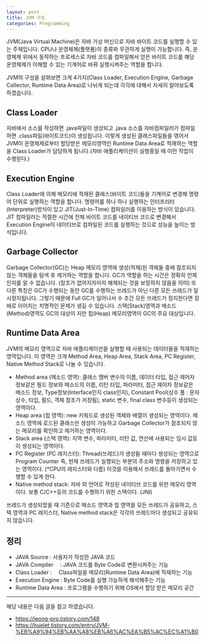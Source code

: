 ```yaml
---
layout: post
title: JVM 구조
categories: Programming
---
```


JVM(Java Virtual Machine)은 자바 가상 머신으로 자바 바이트 코드를 실행할 수 있는 주체입니다. CPU나 운영체제(플랫폼)의 종류와 무관하게 실행이 가능합니다. 즉, 운영체제 위에서 동작하는 프로세스로 자바 코드를 컴파일해서 얻은 바이트 코드를 해당 운영체제가 이해할 수 있는 기계어로 바꿔 실행시켜주는 역할을 합니다.

JVM의 구성을 살펴보면 크게 4가지(Class Loader, Execution Engine, Garbage Collector, Runtime Data Area)로 나뉘게 되는데 각각에 대해서 자세히 알아보도록 하겠습니다.

## Class Loader

자바에서 소스를 작성하면 .java파일이 생성되고 .java 소스를 자바컴파일러가 컴파일하면 .class파일(바이트코드)이 생성됩니다. 이렇게 생성된 클래스파일들을 엮어서 JVM이 운영체제로부터 할당받은 메모리영역인 Runtime Data Area로 적재하는 역할을 Class Loader가 담당하게 됩니다.(자바 애플리케이션이 실행중일 때 이런 작업이 수행된다.)

## Execution Engine

Class Loader에 의해 메모리에 적재된 클래스(바이트 코드)들을 기계어로 변경해 명령어 단위로 실행하는 역할을 합니다. 명령어를 하나 하나 실행하는 인터프리터(Interpreter)방식이 있고 JIT(Just-In-Time) 컴파일러를 이용하는 방식이 있습니다. JIT 컴파일러는 적절한 시간에 전체 바이트 코드를 네이티브 코드로 변경해서 Execution Engine이 네이티브로 컴파일된 코드를 실행하는 것으로 성능을 높이는 방식입니다.

## Garbage Collector

Garbage Collector(GC)는 Heap 메모리 영역에 생성(적재)된 객체들 중에 참조되지 않는 객체들을 탐색 후 제거하는 역할을 합니다. GC가 역할을 하는 시간은 정확히 언제인지를 알 수 없습니다. (참조가 없어지자마자 해제되는 것을 보장하지 않음을 의미) 또 다른 특징은 GC가 수행되는 동안 GC를 수행하는 쓰레드가 아닌 다른 모든 쓰레드가 일시정지됩니다. 그렇기 때문에 Full GC가 일어나서 수 초간 모든 쓰레드가 정지한다면 장애로 이어지는 치명적인 문제가 생길 수 있습니다. 스택(Stack)영역과 메소드(Method)영역도 GC의 대상이 지만 힙(Heap) 메모리영역이 GC의 주요 대상입니다.

## Runtime Data Area

JVM의 메모리 영역으로 자바 애플리케이션을 실행할 때 사용되는 데이터들을 적재하는 영역입니다. 이 영역은 크게 Method Area, Heap Area, Stack Area, PC Register, Native Method Stack로 나눌 수 있습니다.

- Method area (메소드 영역): 클래스 멤버 변수의 이름, 데이터 타입, 접근 제어자 정보같은 필드 정보와 메소드의 이름, 리턴 타입, 파라미터, 접근 제어자 정보같은 메소드 정보, Type정보(Interface인지 class인지), Constant Pool(상수 풀 : 문자 상수, 타입, 필드, 객체 참조가 저장됨), static 변수, final class 변수등이 생성되는 영역이다.
- Heap area (힙 영역): new 키워드로 생성된 객체와 배열이 생성되는 영역이다. 메소드 영역에 로드된 클래스만 생성이 가능하고 Garbage Collector가 참조되지 않는 메모리를 확인하고 제거하는 영역이다.
- Stack area (스택 영역): 지역 변수, 파라미터, 리턴 값, 연산에 사용되는 임시 값등이 생성되는 영역이다.
- PC Register (PC 레지스터): Thread(쓰레드)가 생성될 때마다 생성되는 영역으로 Program Counter 즉, 현재 쓰레드가 실행되는 부분의 주소와 명령을 저장하고 있는 영역이다. (\*CPU의 레지스터와 다름) 이것을 이용해서 쓰레드를 돌아가면서 수행할 수 있게 한다.
- Native method stack: 자바 외 언어로 작성된 네이티브 코드를 위한 메모리 영역이다. 보통 C/C++등의 코드를 수행하기 위한 스택이다. (JNI)

쓰레드가 생성되었을 때 기준으로 메소드 영역과 힙 영역을 모든 쓰레드가 공유하고, 스택 영역과 PC 레지스터, Native method stack은 각각의 쓰레드마다 생성되고 공유되지 않습니다.

## 정리

- JAVA Source : 사용자가 작성한 JAVA 코드
- JAVA Compiler 　: JAVA 코드를 Byte Code로 변환시켜주는 기능
- Class Loader :　 Class파일을 메모리(Runtime Data Area)에 적재하는 기능
- Execution Engine : Byte Code를 실행 가능하게 해석해주는 기능
- Runtime Data Area : 프로그램을 수행하기 위해 OS에서 할당 받은 메모리 공간

---

해당 내용은 다음 글을 참고 하였습니다.

- https://jeong-pro.tistory.com/148
- https://huelet.tistory.com/entry/JVM-%EB%A9%94%EB%AA%A8%EB%A6%AC%EA%B5%AC%EC%A1%B0
